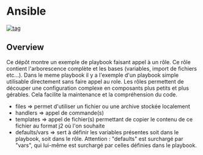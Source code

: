 # Ansible

[![tag](https://img.shields.io/badge/Ansible-000000?style=for-the-badge&logo=ansible&logoColor=white)](none)

## Overview
Ce dépôt montre un exemple de playbook faisant appel à un rôle. Ce rôle contient l'arborescence complète et les bases (variables, import de fichiers etc...).
Dans le meme playbook il y a l'exemple d'un playbook simple utilisable directement sans faire appel au role.
Les rôles permettent de découper une configuration complexe en composants plus petits et plus gérables. Cela facilite la maintenance et la compréhension du code.

+ files => permet d'utiliser un fichier ou une archive stockée localement
+ handlers => appel de commande(s)
+ templates => appel de fichier(s) permettant de copier le contenu de ce fichier au format j2 où l'on souhaite
+ defaults/vars => sert à définir les variables présentes soit dans le playbook, soit dans le rôle. Attention : "defaults" est surchargé par "vars", qui lui-même est surchargé par celles définies dans le playbook.